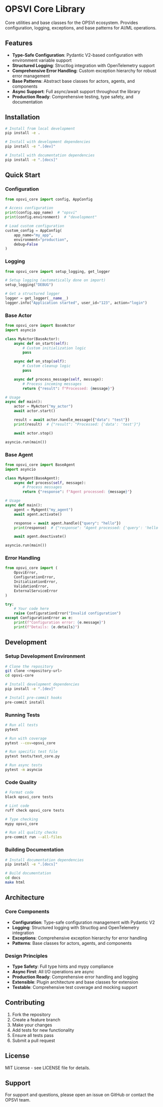 # OPSVI Core Library

Core utilities and base classes for the OPSVI ecosystem. Provides configuration, logging, exceptions, and base patterns for AI/ML operations.

## Features

- **Type-Safe Configuration**: Pydantic V2-based configuration with environment variable support
- **Structured Logging**: Structlog integration with OpenTelemetry support
- **Comprehensive Error Handling**: Custom exception hierarchy for robust error management
- **Base Patterns**: Abstract base classes for actors, agents, and components
- **Async Support**: Full async/await support throughout the library
- **Production Ready**: Comprehensive testing, type safety, and documentation

## Installation

```bash
# Install from local development
pip install -e .

# Install with development dependencies
pip install -e ".[dev]"

# Install with documentation dependencies
pip install -e ".[docs]"
```

## Quick Start

### Configuration

```python
from opsvi_core import config, AppConfig

# Access configuration
print(config.app_name)  # "opsvi"
print(config.environment)  # "development"

# Load custom configuration
custom_config = AppConfig(
    app_name="my_app",
    environment="production",
    debug=False
)
```

### Logging

```python
from opsvi_core import setup_logging, get_logger

# Setup logging (automatically done on import)
setup_logging("DEBUG")

# Get a structured logger
logger = get_logger(__name__)
logger.info("Application started", user_id="123", action="login")
```

### Base Actor

```python
from opsvi_core import BaseActor
import asyncio

class MyActor(BaseActor):
    async def on_start(self):
        # Custom initialization logic
        pass

    async def on_stop(self):
        # Custom cleanup logic
        pass

    async def process_message(self, message):
        # Process incoming messages
        return {"result": f"Processed: {message}"}

# Usage
async def main():
    actor = MyActor("my_actor")
    await actor.start()

    result = await actor.handle_message({"data": "test"})
    print(result)  # {"result": "Processed: {'data': 'test'}"}

    await actor.stop()

asyncio.run(main())
```

### Base Agent

```python
from opsvi_core import BaseAgent
import asyncio

class MyAgent(BaseAgent):
    async def process(self, message):
        # Process messages
        return {"response": f"Agent processed: {message}"}

# Usage
async def main():
    agent = MyAgent("my_agent")
    await agent.activate()

    response = await agent.handle({"query": "hello"})
    print(response)  # {"response": "Agent processed: {'query': 'hello'}"}

    await agent.deactivate()

asyncio.run(main())
```

### Error Handling

```python
from opsvi_core import (
    OpsviError,
    ConfigurationError,
    InitializationError,
    ValidationError,
    ExternalServiceError
)

try:
    # Your code here
    raise ConfigurationError("Invalid configuration")
except ConfigurationError as e:
    print(f"Configuration error: {e.message}")
    print(f"Details: {e.details}")
```

## Development

### Setup Development Environment

```bash
# Clone the repository
git clone <repository-url>
cd opsvi-core

# Install development dependencies
pip install -e ".[dev]"

# Install pre-commit hooks
pre-commit install
```

### Running Tests

```bash
# Run all tests
pytest

# Run with coverage
pytest --cov=opsvi_core

# Run specific test file
pytest tests/test_core.py

# Run async tests
pytest -m asyncio
```

### Code Quality

```bash
# Format code
black opsvi_core tests

# Lint code
ruff check opsvi_core tests

# Type checking
mypy opsvi_core

# Run all quality checks
pre-commit run --all-files
```

### Building Documentation

```bash
# Install documentation dependencies
pip install -e ".[docs]"

# Build documentation
cd docs
make html
```

## Architecture

### Core Components

- **Configuration**: Type-safe configuration management with Pydantic V2
- **Logging**: Structured logging with Structlog and OpenTelemetry integration
- **Exceptions**: Comprehensive exception hierarchy for error handling
- **Patterns**: Base classes for actors, agents, and components

### Design Principles

- **Type Safety**: Full type hints and mypy compliance
- **Async First**: All I/O operations are async
- **Production Ready**: Comprehensive error handling and logging
- **Extensible**: Plugin architecture and base classes for extension
- **Testable**: Comprehensive test coverage and mocking support

## Contributing

1. Fork the repository
2. Create a feature branch
3. Make your changes
4. Add tests for new functionality
5. Ensure all tests pass
6. Submit a pull request

## License

MIT License - see LICENSE file for details.

## Support

For support and questions, please open an issue on GitHub or contact the OPSVI team.